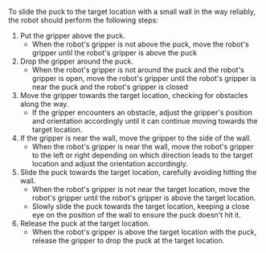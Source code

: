 To slide the puck to the target location with a small wall in the way reliably, the robot should perform the following steps:

1. Put the gripper above the puck.
    - When the robot's gripper is not above the puck, move the robot's gripper until the robot's gripper is above the puck
2. Drop the gripper around the puck.
    - When the robot's gripper is not around the puck and the robot's gripper is open, move the robot's gripper until the robot's gripper is near the puck and the robot's gripper is closed
3. Move the gripper towards the target location, checking for obstacles along the way.
    - If the gripper encounters an obstacle, adjust the gripper's position and orientation accordingly until it can continue moving towards the target location.
4. If the gripper is near the wall, move the gripper to the side of the wall.
    - When the robot's gripper is near the wall, move the robot's gripper to the left or right depending on which direction leads to the target location and adjust the orientation accordingly.
5. Slide the puck towards the target location, carefully avoiding hitting the wall.
    - When the robot's gripper is not near the target location, move the robot's gripper until the robot's gripper is above the target location.
    - Slowly slide the puck towards the target location, keeping a close eye on the position of the wall to ensure the puck doesn't hit it.
6. Release the puck at the target location.
    - When the robot's gripper is above the target location with the puck, release the gripper to drop the puck at the target location.